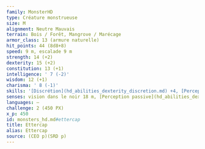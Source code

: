 ```yaml
---
family: MonsterHD
type: Créature monstrueuse
size: M
alignment: Neutre Mauvais
terrain: Bois / Forêt, Mangrove / Marécage
armor_class: 13 (armure naturelle)
hit_points: 44 (8d8+8)
speed: 9 m, escalade 9 m
strength: 14 (+2)
dexterity: 15 (+2)
constitution: 13 (+1)
intelligence: ' 7 (-2)'
wisdom: 12 (+1)
charisma: ' 8 (-1)'
skills: '[Discrétion](hd_abilities_dexterity_discretion.md) +4, [Perception](hd_abilities_wisdom_perception.md) +3, [Survie](hd_abilities_wisdom_survie.md) +3'
senses: vision dans le noir 18 m, [Perception passive](hd_abilities_dexterity_perception_passive.md) 13
languages: —
challenge: 2 (450 PX)
x_p: 450
id: monsters_hd.md#ettercap
title: Ettercap
alias: Ettercap
source: (CEO p)(SRD p)
---
```


